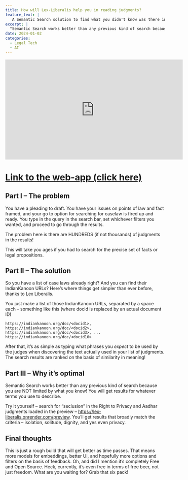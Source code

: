 ```yaml
---
title: How will Lex-Liberalis help you in reading judgments? 
feature_text: |
   A Semantic Search solution to find what you didn't know was there in the judgment
excerpt: |
  "Semantic Search works better than any previous kind of search because you are NOT limited by what you know! You will get results for whatever terms you use to describe."
date: 2024-01-02
categories: 
  - Legal Tech
  - AI
---
```


<iframe width="560" height="315" src="https://www.youtube.com/embed/uOn6w-T488E?si=8cxJ6eG3vkBhAKpj" title="YouTube video player" frameborder="0" allow="accelerometer; autoplay; clipboard-write; encrypted-media; gyroscope; picture-in-picture; web-share" allowfullscreen></iframe>

# [Link to the web-app (click here)](https://lex-liberalis.onrender.com/preview)

## Part I – The problem 

You have a pleading to draft. You have your issues on points of law and fact framed, and your go to option for searching for caselaw is fired up and ready. You type in the query in the search bar, set whichever filters you wanted, and proceed to go through the results. 

The problem here is there are HUNDREDS (if not thousands) of judgments in the results! 

This will take you ages if you had to search for the precise set of facts or legal propositions.  

## Part II – The solution 

So you have a list of case laws already right? And you can find their IndianKanoon URLs? Here’s where things get simpler than ever before, thanks to Lex Liberalis.  

You just make a list of those IndianKanoon URLs, separated by a space each – something like this (where docid is replaced by an actual document ID)

``` https://indiankanoon.org/doc/<docid1>, https://indiankanoon.org/doc/<docid2>, https://indiankanoon.org/doc/<docid3>, ... https://indiankanoon.org/doc/<docid10> ```

After that, it’s as simple as typing what phrases you *expect* to be used by the judges when discovering the text actually used in your list of judgments. The search results are ranked on the basis of similarity in meaning!  

## Part III – Why it’s optimal 

Semantic Search works better than any previous kind of search because you are NOT limited by what you know! You will get results for whatever terms you use to describe. 

Try it yourself – search for “seclusion” in the Right to Privacy and Aadhar judgments loaded in the preview – https://lex-liberalis.onrender.com/preview. You’ll get results that broadly match the criteria – isolation, solitude, dignity, and yes even privacy.  

## Final thoughts  

This is just a rough build that will get better as time passes. That means more models for embeddings, better UI, and hopefully more options and filters on the basis of feedback. Oh, and did I mention it’s completely Free and Open Source. Heck, currently, it’s even free in terms of free beer, not just freedom. What are you waiting for? Grab that six pack!  

 